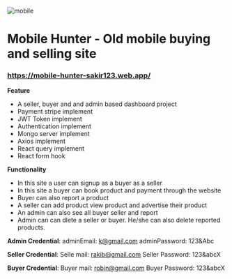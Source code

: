 ![mobile](https://github.com/user-attachments/assets/816fa0fa-a6a4-4775-af8e-7771fe83e015)

# Mobile Hunter - Old mobile buying and selling site
### https://mobile-hunter-sakir123.web.app/

**Feature**
* A seller, buyer and and admin based dashboard project
* Payment stripe implement
* JWT Token implement
* Authentication implement
* Mongo server implement
* Axios implement
* React query implement
* React form hook
  
**Functionality**
* In this site a user can signup as a buyer as a seller
* In this site a buyer can book product and payment through the website
* Buyer can also report a product
* A seller can add product view product and advertise their product
* An admin can also see all buyer seller and report
* Admin can can dlete a seller or buyer. He/she can also delete reported products.

**Admin Credential**: adminEmail: k@gmail.com
adminPassword: 123&Abc

**Seller Credential**: Selle mail: rakib@gmail.com
Seller Password: 123&abcX

**Buyer Credential**: Buyer mail: robin@gmail.com
Buyer Password: 123&abcX
